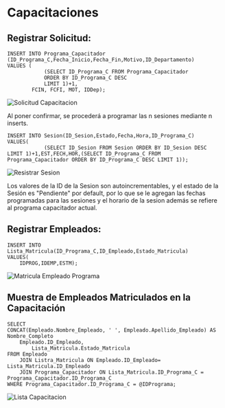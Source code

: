 # Capacitaciones
## Registrar Solicitud:


	INSERT INTO Programa_Capacitador (ID_Programa_C,Fecha_Inicio,Fecha_Fin,Motivo,ID_Departamento)
	VALUES (
				(SELECT ID_Programa_C FROM Programa_Capacitador
				ORDER BY ID_Programa_C DESC
				LIMIT 1)+1,
			FCIN, FCFI, MOT, IDDep);
   
![Solicitud Capacitacion](https://github.com/fiis-bd241/grupo02/assets/164259064/776eedbf-ac45-4a5b-86b0-a098c9b7c6a3)

Al poner confirmar, se procederá a programar las n sesiones mediante n inserts.

	INSERT INTO Sesion(ID_Sesion,Estado,Fecha,Hora,ID_Programa_C)
	VALUES(
 				(SELECT ID_Sesion FROM Sesion ORDER BY ID_Sesion DESC LIMIT 1)+1,EST,FECH,HOR,(SELECT ID_Programa_C FROM Programa_Capacitador ORDER BY ID_Programa_C DESC LIMIT 1));

  ![Resistrar Sesion](https://github.com/fiis-bd241/grupo02/assets/164259064/ecbba794-9d27-4f99-8985-f04f5a01147d)

Los valores de la ID de la Sesion son autoincrementables, y el estado de la Sesión es "Pendiente" por default, por lo que se le agregan las fechas programadas para las sesiones y el horario de la sesion además se refiere al programa capacitador actual.

## Registrar Empleados:
	INSERT INTO Lista_Matricula(ID_Programa_C,ID_Empleado,Estado_Matricula)
 	VALUES(
  		IDPROG,IDEMP,ESTM);

![Matricula Empleado Programa](https://github.com/fiis-bd241/grupo02/assets/164259064/4521524a-5523-4fc5-aeaf-9eae8f561f44)

## Muestra de Empleados Matriculados en la Capacitación 

	SELECT 
 	CONCAT(Empleado.Nombre_Empleado, ' ', Empleado.Apellido_Empleado) AS Nombre_Completo
   		Empleado.ID_Empleado,
     		Lista_Matricula.Estado_Matricula
   	FROM Empleado
    	JOIN Listra_Matricula ON Empleado.ID_Empleado= Lista_Matricula.ID_Empleado
     	JOIN Programa_Capacitador ON Lista_Matricula.ID_Programa_C = Programa_Capacitador.ID_Programa_C
	WHERE Programa_Capacitador.ID_Programa_C = @IDPrograma;

![Lista Capacitacion](https://github.com/fiis-bd241/grupo02/assets/164259064/a5f8d22f-74dd-48d5-8b92-b794c6331ffb)


 
 
